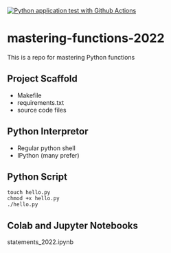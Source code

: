 [![Python application test with Github Actions](https://github.com/ssgm2911/mastering-functions-2022-coursera/actions/workflows/main.yml/badge.svg)](https://github.com/ssgm2911/mastering-functions-2022-coursera/actions/workflows/main.yml)

# mastering-functions-2022
This is a repo for mastering Python functions

## Project Scaffold

* Makefile
* requirements.txt
* source code files

## Python Interpretor

* Regular python shell
* IPython (many prefer)

## Python Script

```
touch hello.py
chmod +x hello.py 
./hello.py 
```

## Colab and Jupyter Notebooks

statements_2022.ipynb
